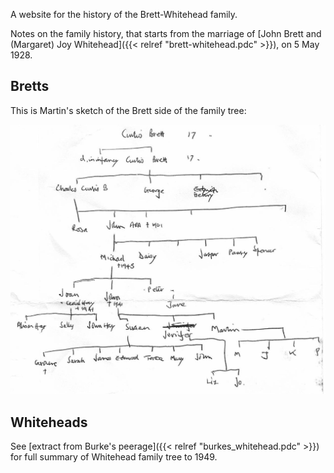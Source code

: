 A website for the history of the Brett-Whitehead family.

Notes on the family history, that starts from the marriage of [John Brett and
(Margaret) Joy Whitehead]({{< relref "brett-whitehead.pdc" >}}), on 5 May
1928.

## Bretts

This is Martin's sketch of the Brett side of the family tree:

![](/images/martin_b_sketch.jpg)

## Whiteheads

See [extract from Burke's peerage]({{< relref "burkes_whitehead.pdc" >}}) for
full summary of Whitehead family tree to 1949.
